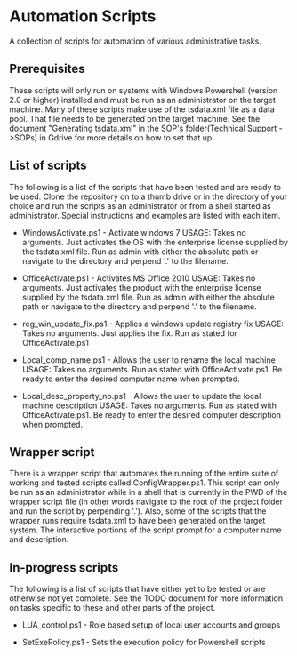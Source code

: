 # Automation Scripts
A collection of scripts for automation of various administrative tasks.


## Prerequisites
These scripts will only run on systems with Windows Powershell (version 2.0 or higher) installed and must be run as an administrator on the target machine. Many of these scripts make use of the tsdata.xml file as a data pool. That file needs to be generated on the target machine. See the document "Generating tsdata.xml" in the SOP's folder(Technical Support ->SOPs) in Gdrive for more details on how to set that up.


## List of scripts
The following is a list of the scripts that have been tested and are ready to be used. Clone the repository on to a thumb drive or in the directory of your choice and run the scripts as an administrator or from a shell started as administrator. Special instructions and examples are listed with each item.

* WindowsActivate.ps1 - Activate windows 7
  USAGE: Takes no arguments. Just activates the OS with the enterprise license supplied by the tsdata.xml file. Run as admin with either the absolute path or navigate to the directory and perpend '.\' to the filename.

* OfficeActivate.ps1 - Activates MS Office 2010
  USAGE: Takes no arguments. Just activates the product with the enterprise license supplied by the tsdata.xml file. Run as admin with either the absolute path or navigate to the directory and perpend '.\' to the filename.


* reg_win_update_fix.ps1 - Applies a windows update registry fix
  USAGE: Takes no arguments. Just applies the fix. Run as stated for OfficeActivate.ps1


* Local_comp_name.ps1 - Allows the user to rename the local machine
  USAGE: Takes no arguments. Run as stated with OfficeActivate.ps1. Be ready to enter the desired computer name when prompted.


* Local_desc_property_no.ps1 - Allows the user to update the local machine description
  USAGE: Takes no arguments. Run as stated with OfficeActivate.ps1. Be ready to enter the desired computer description when prompted.


## Wrapper script
There is a wrapper script that automates the running of the entire suite of working and tested scripts called ConfigWrapper.ps1. This script can only be run as an administrator while in a shell that is currently in the PWD of the wrapper script file (in other words navigate to the root of the project folder and run the script by perpending '.\'). Also, some of the scripts that the wrapper runs require tsdata.xml to have been generated on the target system. The interactive portions of the script prompt for a computer name and description.


## In-progress scripts
The following is a list of scripts that have either yet to be tested or are otherwise not yet complete. See the TODO document for more information on tasks specific to these and other parts of the project.

* LUA_control.ps1 - Role based setup of local user accounts and groups

* SetExePolicy.ps1 - Sets the execution policy for Powershell scripts
